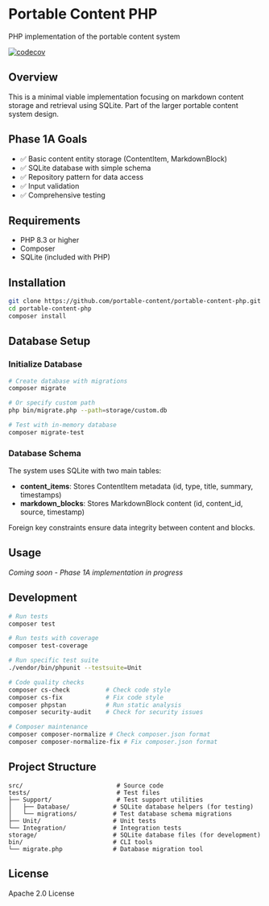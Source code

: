 # Portable Content PHP

PHP implementation of the portable content system

[![codecov](https://codecov.io/gh/portable-content/portable-content-php/graph/badge.svg?token=V5i88ShX88)](https://codecov.io/gh/portable-content/portable-content-php)

## Overview

This is a minimal viable implementation focusing on markdown content storage and retrieval using SQLite. Part of the larger portable content system design.

## Phase 1A Goals

- ✅ Basic content entity storage (ContentItem, MarkdownBlock)
- ✅ SQLite database with simple schema
- ✅ Repository pattern for data access
- ✅ Input validation
- ✅ Comprehensive testing

## Requirements

- PHP 8.3 or higher
- Composer
- SQLite (included with PHP)

## Installation

```bash
git clone https://github.com/portable-content/portable-content-php.git
cd portable-content-php
composer install
```

## Database Setup

### Initialize Database

```bash
# Create database with migrations
composer migrate

# Or specify custom path
php bin/migrate.php --path=storage/custom.db

# Test with in-memory database
composer migrate-test
```

### Database Schema

The system uses SQLite with two main tables:

- **content_items**: Stores ContentItem metadata (id, type, title, summary, timestamps)
- **markdown_blocks**: Stores MarkdownBlock content (id, content_id, source, timestamp)

Foreign key constraints ensure data integrity between content and blocks.

## Usage

*Coming soon - Phase 1A implementation in progress*

## Development

```bash
# Run tests
composer test

# Run tests with coverage
composer test-coverage

# Run specific test suite
./vendor/bin/phpunit --testsuite=Unit

# Code quality checks
composer cs-check          # Check code style
composer cs-fix            # Fix code style
composer phpstan           # Run static analysis
composer security-audit    # Check for security issues

# Composer maintenance
composer composer-normalize # Check composer.json format
composer composer-normalize-fix # Fix composer.json format
```

## Project Structure

```
src/                          # Source code
tests/                        # Test files
├── Support/                  # Test support utilities
│   ├── Database/            # SQLite database helpers (for testing)
│   └── migrations/          # Test database schema migrations
├── Unit/                    # Unit tests
└── Integration/             # Integration tests
storage/                     # SQLite database files (for development)
bin/                         # CLI tools
└── migrate.php              # Database migration tool
```

## License

Apache 2.0 License
